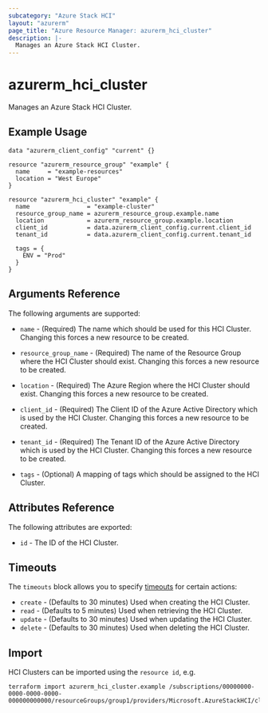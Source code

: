 ```yaml
---
subcategory: "Azure Stack HCI"
layout: "azurerm"
page_title: "Azure Resource Manager: azurerm_hci_cluster"
description: |-
  Manages an Azure Stack HCI Cluster.
---
```


# azurerm_hci_cluster

Manages an Azure Stack HCI Cluster.

## Example Usage

```hcl
data "azurerm_client_config" "current" {}

resource "azurerm_resource_group" "example" {
  name     = "example-resources"
  location = "West Europe"
}

resource "azurerm_hci_cluster" "example" {
  name                = "example-cluster"
  resource_group_name = azurerm_resource_group.example.name
  location            = azurerm_resource_group.example.location
  client_id           = data.azurerm_client_config.current.client_id
  tenant_id           = data.azurerm_client_config.current.tenant_id

  tags = {
    ENV = "Prod"
  }
}
```

## Arguments Reference

The following arguments are supported:

* `name` - (Required) The name which should be used for this HCI Cluster. Changing this forces a new resource to be created.

* `resource_group_name` - (Required) The name of the Resource Group where the HCI Cluster should exist. Changing this forces a new resource to be created.

* `location` - (Required) The Azure Region where the HCI Cluster should exist. Changing this forces a new resource to be created.

* `client_id` - (Required) The Client ID of the Azure Active Directory which is used by the HCI Cluster. Changing this forces a new resource to be created.

* `tenant_id` - (Required) The Tenant ID of the Azure Active Directory which is used by the HCI Cluster. Changing this forces a new resource to be created.

* `tags` - (Optional) A mapping of tags which should be assigned to the HCI Cluster.

## Attributes Reference

The following attributes are exported:

* `id` - The ID of the HCI Cluster.

## Timeouts

The `timeouts` block allows you to specify [timeouts](https://www.terraform.io/docs/configuration/resources.html#timeouts) for certain actions:

* `create` - (Defaults to 30 minutes) Used when creating the HCI Cluster.
* `read` - (Defaults to 5 minutes) Used when retrieving the HCI Cluster.
* `update` - (Defaults to 30 minutes) Used when updating the HCI Cluster.
* `delete` - (Defaults to 30 minutes) Used when deleting the HCI Cluster.

## Import

HCI Clusters can be imported using the `resource id`, e.g.

```shell
terraform import azurerm_hci_cluster.example /subscriptions/00000000-0000-0000-0000-000000000000/resourceGroups/group1/providers/Microsoft.AzureStackHCI/clusters/cluster1
```
